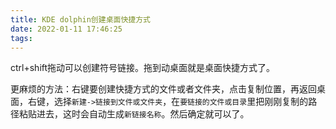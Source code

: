 ```yaml
---
title: KDE dolphin创建桌面快捷方式
date: 2022-01-11 17:46:25
tags:
---
```


ctrl+shift拖动可以创建符号链接。拖到动桌面就是桌面快捷方式了。

更麻烦的方法：右键要创建快捷方式的文件或者文件夹，点击复制位置，再返回桌面，右键，选择`新建->链接到文件或文件夹`，在`要链接的文件或目录`里把刚刚复制的路径粘贴进去，这时会自动生成`新链接名称`。然后确定就可以了。
